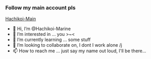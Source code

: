 
### Follow my main account pls
[Hachikoi-Main](https://github.com/Hachikoi-the-creator)
- 👋 Hi, I’m @Hachikoi-Marine
- 👀 I’m interested in ... you >~<
- 🌱 I’m currently learning ... some stuff
- 💞️ I’m looking to collaborate on, I dont I work alone /j
- 📫 How to reach me ... just say my name out loud, I'll be there...


<!---
Hachikoi-Marine/Hachikoi-Marine is a ✨ special ✨ repository because its `README.md` (this file) appears on your GitHub profile.
You can click the Preview link to take a look at your changes.
--->
